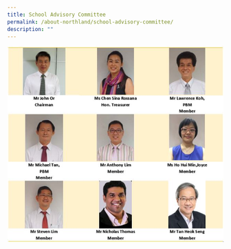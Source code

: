 ```yaml
---
title: School Advisory Committee
permalink: /about-northland/school-advisory-committee/
description: ""
---
```

![](/images/school%20advisory%20committee.JPG)
